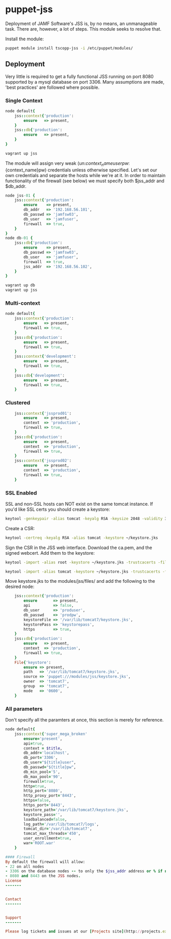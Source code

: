 # puppet-jss

Deployment of JAMF Software's JSS is, by no means, an unmanageable task. There are, however, a lot of steps. This module seeks to resolve that.

Install the module:
```bash
puppet module install tscopp-jss -i /etc/puppet/modules/
```

## Deployment

Very little is required to get a fully functional JSS running on port 8080 supported by a mysql database on port 3306. Many assumptions are made, 'best practices' are followed where possible.

### Single Context
```ruby
node default{
    jss::context{'production':
        ensure   => present,
    }
    jss::db{'production':
        ensure   => present,
    }
}
```

```bash
vagrant up jss
```

The module will assign very weak (un:${context_name}user pw:${context_name}pw) credentials unless otherwise specified. Let's set our own credentials and separate the hosts while we're at it. In order to maintain functionality of the firewall (see below) we must specify both $jss_addr and $db_addr.
```ruby
node jss-01 {
    jss::context{'production':
        ensure    => present,
        db_addr   => '192.168.56.101',
        db_passwd => 'jamfsw03',
        db_user   => 'jamfuser',
        firewall  => true,
    }
}
node db-01 {
    jss::db{'production':
        ensure    => present,
        db_passwd => 'jamfsw03',
        db_user   => 'jamfuser',
        firewall  => true,
        jss_addr  => '192.168.56.102',
    }
}
```
```bash
vagrant up db
vagrant up jss
```

### Multi-context
```ruby
node default{
    jss::context{'production':
        ensure   => present,
        firewall => true,
    }
    jss::db{'production':
        ensure   => present,
        firewall => true,
    }
    jss::context{'development':
        ensure   => present,
        firewall => true,
    }
    jss::db{'development':
        ensure   => present,
        firewall => true,
    }
```

### Clustered
```ruby
    jss::context{'jssprod01':
        ensure   => present,
        context  => 'production',
        firewall => true,
    }
    jss::db{'production':
        ensure   => present,
        context  => 'production',
        firewall => true,
    }
    jss::context{'jssprod02':
        ensure   => present,
        context  => 'production',
        firewall => true,
    }
```

### SSL Enabled

SSL and non-SSL hosts can NOT exist on the same tomcat instance. If you'd like SSL certs you should create a keystore:

```bash
keytool -genkeypair -alias tomcat -keyalg RSA -keysize 2048 -validity 365 -keystore ~/keystore.jks
```
Create a CSR:
```bash
keytool -certreq -keyalg RSA -alias tomcat -keystore ~/keystore.jks
```
Sign the CSR in the JSS web interface. Download the ca.pem, and the signed webcert. Add them to the keystore:
```bash
keytool -import -alias root -keystore ~/keystore.jks -trustcacerts -file ~/Downloads/ca.pem
```
```bash
keytool -import -alias tomcat -keystore ~/keystore.jks -trustcacerts -file ~/Downloads/webcert.pem
```
Move keystore.jks to the modules/jss/files/ and add the following to the desired node:
```ruby
    jss::context{'production':
        ensure       => present,
        api          => false,
        db_user      => 'produser',
        db_passwd    => 'prodpw',
        keystoreFile => '/var/lib/tomcat7/keystore.jks',
        keystorePass => 'keystorepass',
        https        => true,
    }
    jss::db{'production':
        ensure   => present,
        context  => 'production',
        firewall => true,
    }
    File{'keystore':
        ensure => present,
        path   => '/var/lib/tomcat7/keystore.jks',
        source => 'puppet:///modules/jss/keystore.jks',
        owner  => 'tomcat7',
        group  => 'tomcat7',
        mode   => '0600',
    }
```
### All parameters
Don't specify all the paramters at once, this section is merely for reference.

```ruby
node default{
    jss::context{'super_mega_broken'
        ensure='present',
        api=true,
        context = $title,
        db_addr='localhost',
        db_port='3306',
        db_user="${title}user",
        db_passwd="${title}pw",
        db_min_pool='5',
        db_max_pool='90',
        firewall=true,
        http=true,
        http_port='8080',
        http_proxy_port='8443',
        https=false,
        https_port='8443',
        keystore_path='/var/lib/tomcat7/keystore.jks',
        keystore_pass='',
        loadbalanced=false,
        log_path='/var/lib/tomcat7/logs',
        tomcat_dir='/var/lib/tomcat7',
        tomcat_max_threads='450',
        user_enrollment=true,
        war='ROOT.war'
    }

#### Firewall
By default the firewall will allow:
- 22 on all nodes
- 3306 on the database nodes -- to only the $jss_addr address or % if not specified
- 8080 and 8443 on the JSS nodes.
License
-------


Contact
-------


Support
-------

Please log tickets and issues at our [Projects site](http://projects.example.com)
